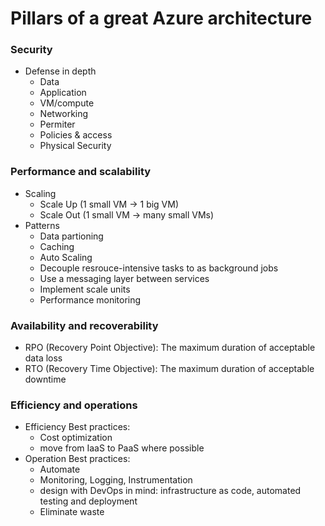 # Pillars of a great Azure architecture

### Security

* Defense in depth
  * Data
  * Application
  * VM/compute
  * Networking
  * Permiter
  * Policies & access
  * Physical Security

### Performance and scalability

* Scaling
  * Scale Up (1 small VM -> 1 big VM)
  * Scale Out (1 small VM -> many small VMs)
* Patterns
  * Data partioning
  * Caching
  * Auto Scaling
  * Decouple resrouce-intensive tasks to as background jobs
  * Use a messaging layer between services
  * Implement scale units
  * Performance monitoring

### Availability and recoverability

* RPO (Recovery Point Objective): The maximum duration of acceptable data loss
* RTO (Recovery Time Objective): The maximum duration of acceptable downtime

### Efficiency and operations

* Efficiency Best practices:
  * Cost optimization
  * move from IaaS to PaaS where possible
* Operation Best practices:
  * Automate
  * Monitoring, Logging, Instrumentation
  * design with DevOps in mind: infrastructure as code, automated testing and deployment
  * Eliminate waste
